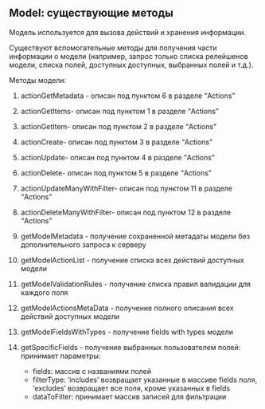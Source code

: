 ## Model: существующие методы

Модель используется для вызова действий и хранения информации. 

Существуют вспомогательные методы для получения части информации о модели (например, запрос только списка релейшенов модели, списка полей, доступных доступных, выбранных полей и т.д.).

Методы модели:
1. actionGetMetadata - описан под пунктом 6 в разделе “Actions”

2. actionGetItems- описан под пунктом 1 в разделе “Actions”

3. actionGetItem- описан под пунктом 2 в разделе “Actions”

4. actionCreate- описан под пунктом 3 в разделе “Actions”

5. actionUpdate- описан под пунктом 4 в разделе “Actions”

6. actionDelete- описан под пунктом 5 в разделе “Actions”

7. actionUpdateManyWithFilter- описан под пунктом 11 в разделе “Actions”

8. actionDeleteManyWithFilter- описан под пунктом 12 в разделе “Actions”

9. getModelMetadata - получение сохраненной метадаты модели без дополнительного запроса к серверу  

10. getModelActionList - получение списка всех действий доступных модели

11. getModelValidationRules - получение списка правил валидации для каждого поля

12. getModelActionsMetaData - получение полного описания всех действий доступных модели

13. getModelFieldsWithTypes - получение fields with types модели

14. getSpecificFields - получение выбранных пользователем полей:
    принимает параметры:
    - fields: массив с названиями полей 
    - filterType: ‘includes’ возвращает указанные в массиве fields поля, ‘excludes’ возвращает все поля, кроме указанных в fields
    - dataToFilter: принимает массив записей для фильтрации
